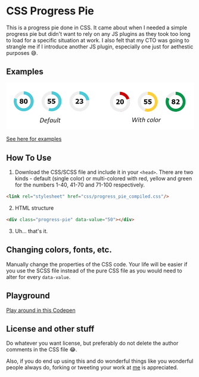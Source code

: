 # CSS Progress Pie
This is a progress pie done in CSS. It came about when I needed a simple progress pie but didn't want to rely on any JS plugins as they took too long to load for a specific situation at work. I also felt that my CTO was going to strangle me if I introduce another JS plugin, especially one just for aethestic purposes :sweat_smile:.

## Examples

![CSS Progress Pie examples](images/example.png)

[See here for examples](http://github.io/oliviale/css-progress-pie)

## How To Use
1. Download the CSS/SCSS file and include it in your `<head>`. There are two kinds - default (single color) or multi-colored with red, yellow and green for the numbers 1-40, 41-70 and 71-100 respectively.
``` html
<link rel="stylesheet" href="css/progress_pie_compiled.css"/>
```
2. HTML structure
``` html
<div class="progress-pie" data-value="50"></div>
```
3. Uh... that's it.

## Changing colors, fonts, etc.
Manually change the properties of the CSS code. Your life will be easier if you use the SCSS file instead of the pure CSS file as you would need to alter for every `data-value`.

## Playground
[Play around in this Codepen](https://codepen.io/oliviale/pen/YqEgPw)

## License and other stuff
Do whatever you want license, but preferably do not delete the author comments in the CSS file :joy:.

Also, if you do end up using this and do wonderful things like you wonderful people always do, forking or tweeting your work at [me](http://twitter.com/meowlivia_) is appreciated.
